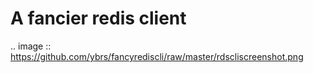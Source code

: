 A fancier redis client
=======================

.. image :: https://github.com/ybrs/fancyrediscli/raw/master/rdscliscreenshot.png

